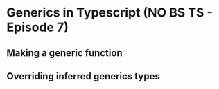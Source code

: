 # Generics in Typescript (NO BS TS - Episode 7)

## Making a generic function

## Overriding inferred generics types